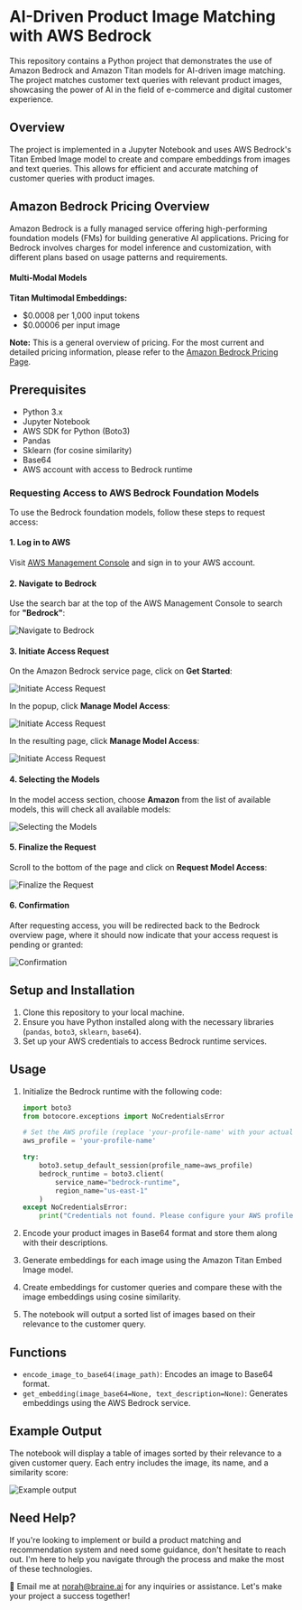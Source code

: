 # AI-Driven Product Image Matching with AWS Bedrock

This repository contains a Python project that demonstrates the use of Amazon Bedrock and Amazon Titan models for AI-driven image matching. The project matches customer text queries with relevant product images, showcasing the power of AI in the field of e-commerce and digital customer experience.

## Overview

The project is implemented in a Jupyter Notebook and uses AWS Bedrock's Titan Embed Image model to create and compare embeddings from images and text queries. This allows for efficient and accurate matching of customer queries with product images.

## Amazon Bedrock Pricing Overview

Amazon Bedrock is a fully managed service offering high-performing foundation models (FMs) for building generative AI applications. Pricing for Bedrock involves charges for model inference and customization, with different plans based on usage patterns and requirements.

#### Multi-Modal Models

**Titan Multimodal Embeddings:**
- $0.0008 per 1,000 input tokens
- $0.00006 per input image

**Note:** This is a general overview of pricing. For the most current and detailed pricing information, please refer to the [Amazon Bedrock Pricing Page](https://aws.amazon.com/bedrock/pricing/).

## Prerequisites

- Python 3.x
- Jupyter Notebook
- AWS SDK for Python (Boto3)
- Pandas
- Sklearn (for cosine similarity)
- Base64
- AWS account with access to Bedrock runtime

### Requesting Access to AWS Bedrock Foundation Models

To use the Bedrock foundation models, follow these steps to request access:

#### 1. Log in to AWS
Visit [AWS Management Console](https://aws.amazon.com) and sign in to your AWS account.

#### 2. Navigate to Bedrock
Use the search bar at the top of the AWS Management Console to search for **"Bedrock"**:

![Navigate to Bedrock](data/guide_images/1.png)

#### 3. Initiate Access Request
On the Amazon Bedrock service page, click on **Get Started**:

![Initiate Access Request](data/guide_images/2.png)

In the popup, click **Manage Model Access**:

![Initiate Access Request](data/guide_images/3.png)

In the resulting page, click **Manage Model Access**:

![Initiate Access Request](data/guide_images/4.png)

#### 4. Selecting the Models
In the model access section, choose **Amazon** from the list of available models, this will check all available models:

![Selecting the Models](data/guide_images/5.png)

#### 5. Finalize the Request
Scroll to the bottom of the page and click on **Request Model Access**:

![Finalize the Request](data/guide_images/6.png)

#### 6. Confirmation
After requesting access, you will be redirected back to the Bedrock overview page, where it should now indicate that your access request is pending or granted:

![Confirmation](data/guide_images/7.png)


## Setup and Installation

1. Clone this repository to your local machine.
2. Ensure you have Python installed along with the necessary libraries (`pandas`, `boto3`, `sklearn`, `base64`).
3. Set up your AWS credentials to access Bedrock runtime services.

## Usage

1. Initialize the Bedrock runtime with the following code:

    ```python
    import boto3
    from botocore.exceptions import NoCredentialsError

    # Set the AWS profile (replace 'your-profile-name' with your actual profile name)
    aws_profile = 'your-profile-name'

    try:
        boto3.setup_default_session(profile_name=aws_profile)
        bedrock_runtime = boto3.client(
            service_name="bedrock-runtime",
            region_name="us-east-1"
        )
    except NoCredentialsError:
        print("Credentials not found. Please configure your AWS profile.")

2. Encode your product images in Base64 format and store them along with their descriptions.

3. Generate embeddings for each image using the Amazon Titan Embed Image model.

4. Create embeddings for customer queries and compare these with the image embeddings using cosine similarity.

5. The notebook will output a sorted list of images based on their relevance to the customer query.

## Functions

- `encode_image_to_base64(image_path)`: Encodes an image to Base64 format.
- `get_embedding(image_base64=None, text_description=None)`: Generates embeddings using the AWS Bedrock service.

## Example Output

The notebook will display a table of images sorted by their relevance to a given customer query. Each entry includes the image, its name, and a similarity score:

![Example output](data/guide_images/9.png)

## Need Help?

If you're looking to implement or build a product matching and recommendation system and need some guidance, don't hesitate to reach out. I'm here to help you navigate through the process and make the most of these technologies.

📧 Email me at [norah@braine.ai](mailto:norah@braine.ai) for any inquiries or assistance. Let's make your project a success together!

